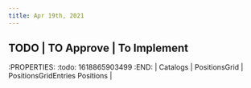 ```yaml
---
title: Apr 19th, 2021
---
```


## TODO      | TO Approve | To Implement
:PROPERTIES:
:todo: 1618865903499
:END:
          | Catalogs
          | PositionsGrid
          | PositionsGridEntries
Positions |
